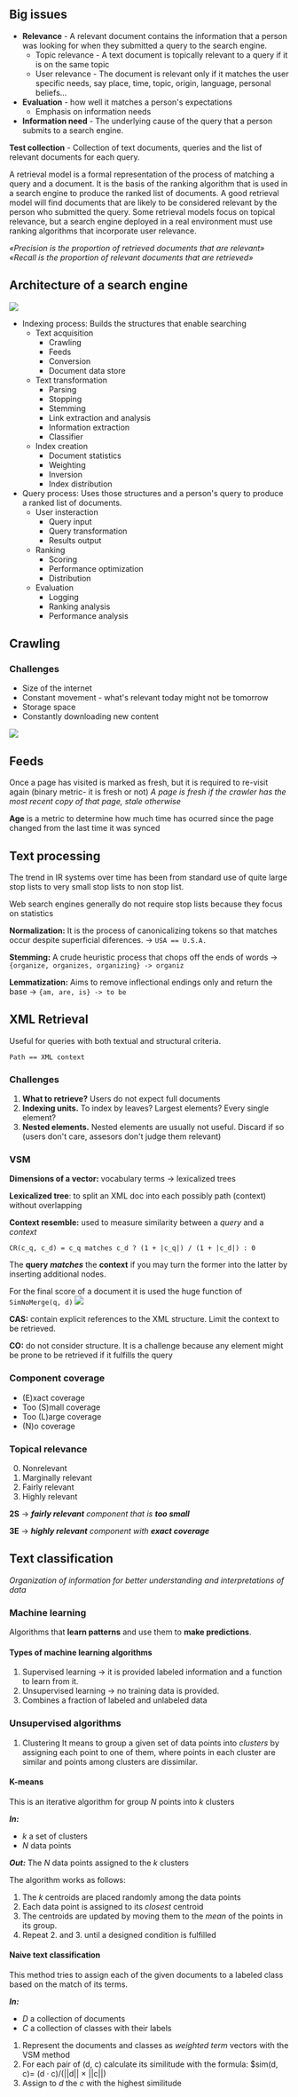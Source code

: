 ## Big issues
- **Relevance** - A relevant document contains the information that a person was looking for when they submitted a query to the search engine.
  - Topic relevance - A text document is topically relevant to a query if it is on the same topic
  - User relevance - The document is relevant only if it matches the user specific needs, say place, time, topic, origin, language, personal beliefs...
- **Evaluation** - how well it matches a person's expectations
  - Emphasis on information needs
- **Information need** - The underlying cause of the query that a person submits to a search engine.

**Test collection** - Collection of text documents, queries and the list of relevant documents for each query.

A retrieval model is a formal representation of the process of
matching a query and a document. It is the basis of the ranking algorithm that is
used in a search engine to produce the ranked list of documents. A good retrieval
model will find documents that are likely to be considered relevant by the person
who submitted the query. Some retrieval models focus on topical relevance, but
a search engine deployed in a real environment must use ranking algorithms that
incorporate user relevance.

*«Precision is the proportion of retrieved documents that are relevant»*
*«Recall is the proportion of relevant documents that are retrieved»*
	
## Architecture of a search engine
![](images/irArc.png)

- Indexing process: Builds the structures that enable searching
   - Text acquisition
      - Crawling
      - Feeds
      - Conversion
      - Document data store
   - Text transformation
      - Parsing
      - Stopping
      - Stemming
      - Link extraction and analysis
      - Information extraction
      - Classifier
   - Index creation
      - Document statistics
      - Weighting
      - Inversion
      - Index distribution
- Query process: Uses those structures and a person's query to produce a ranked list of documents.
   - User insteraction
      - Query input
      - Query transformation
      - Results output
   - Ranking
      - Scoring
      - Performance optimization
      - Distribution
   - Evaluation
      - Logging
      - Ranking analysis
      - Performance analysis


## Crawling

### Challenges
- Size of the internet
- Constant movement - what's relevant today might not be tomorrow
- Storage space
- Constantly downloading new content

![](images/crawler.png)

## Feeds
Once a page has visited is marked as fresh, but it is required to re-visit again (binary metric- it is fresh or not)
*A page is fresh if the crawler has the most recent copy of that page, stale otherwise*

**Age** is a metric to determine how much time has ocurred since the page changed from the last time it was synced

## Text processing
The trend in IR systems over time has been from standard use of quite large stop lists to very small stop lists to non stop list.

Web search engines generally do not require stop lists because they focus on statistics

**Normalization:** It is the process of canonicalizing tokens so that matches occur despite superficial diferences. -> `USA == U.S.A.`

**Stemming:** A crude heuristic process that chops off the ends of words -> `{organize, organizes, organizing} -> organiz`

**Lemmatization:** Aims to remove inflectional endings only and return the base -> `{am, are, is} -> to be`

## XML Retrieval

Useful for queries with both textual and structural criteria.

`Path == XML context`

### Challenges

1. **What to retrieve?** Users do not expect full documents
2. **Indexing units.** To index by leaves? Largest elements? Every single element?
3. **Nested elements.** Nested elements are usually not useful. Discard if so (users don't care, assesors don't judge them relevant)

### VSM

**Dimensions of a vector:** vocabulary terms -> lexicalized trees

**Lexicalized tree**: to split an XML doc into each possibly path (context) without overlapping

**Context resemble:** used to measure similarity between a *query* and a *context*

	CR(c_q, c_d) = c_q matches c_d ? (1 + |c_q|) / (1 + |c_d|) : 0

The **query** ***matches*** the **context** if you may turn the former into the latter by inserting additional nodes.

For the final score of a document it is used the huge function of `SimNoMerge(q, d)`
![](images/snm.png)

**CAS:** contain explicit references to the XML structure. Limit the context to be retrieved.

**CO:** do not consider structure. It is a challenge because any element might be prone to be retrieved if it fulfills the query

### Component coverage
- (E)xact coverage
- Too (S)mall coverage
- Too (L)arge coverage
- (N)o coverage

### Topical relevance
0. Nonrelevant
1. Marginally relevant
2. Fairly relevant
3. Highly relevant

**2S** -> ***fairly relevant** component that is **too small***

**3E** -> ***highly relevant** component with **exact coverage***

## Text classification

*Organization of information for better understanding and interpretations of data*

### Machine learning

Algorithms that **learn patterns** and use them to **make predictions**.

#### Types of machine learning algorithms
1. Supervised learning -> it is provided labeled information and a function to learn from it.
2. Unsupervised learning -> no training data is provided.
3. Combines a fraction of labeled and unlabeled data

### Unsupervised algorithms

1. Clustering
It means to group a given set of data points into *clusters* by assigning each point to one of them, where points in each cluster are similar and points among clusters are dissimilar.

#### K-means

This is an iterative algorithm for group $N$ points into $k$ clusters

***In:***
- $k$ a set of clusters
- $N$ data points

***Out:***
The $N$ data points assigned to the $k$ clusters

The algorithm works as follows:

1. The $k$ centroids are placed randomly among the data points
2. Each data point is assigned to its *closest* centroid
3. The centroids are updated by moving them to the *mean* of the points in its group.
4. Repeat 2. and 3. until a designed condition is fulfilled 

#### Naive text classification

This method tries to assign each of the given documents to a labeled class based on the match of its terms.

***In:***
- $D$ a collection of documents
- $C$ a collection of classes with their labels 

1. Represent the documents and classes as *weighted term* vectors with the VSM method
2. For each pair of (d, c) calculate its similitude with the formula:
$sim(d, c)= (d · c)/(||d|| × ||c||)
3. Assign to $d$ the $c$ with the highest similitude


